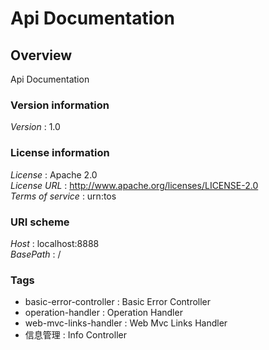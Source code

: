 # Api Documentation


<a name="overview"></a>
## Overview
Api Documentation


### Version information
*Version* : 1.0


### License information
*License* : Apache 2.0  
*License URL* : http://www.apache.org/licenses/LICENSE-2.0  
*Terms of service* : urn:tos


### URI scheme
*Host* : localhost:8888  
*BasePath* : /


### Tags

* basic-error-controller : Basic Error Controller
* operation-handler : Operation Handler
* web-mvc-links-handler : Web Mvc Links Handler
* 信息管理 : Info Controller



